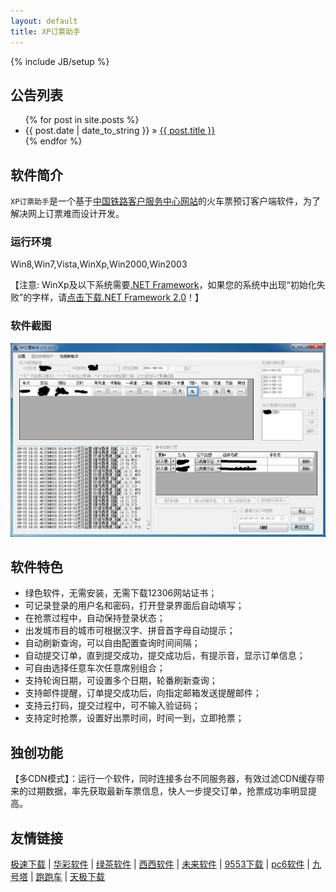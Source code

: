 ```yaml
---
layout: default
title: XP订票助手
---
```

{% include JB/setup %}

## 公告列表

<ul class="posts">
  {% for post in site.posts %}
    <li><span>{{ post.date | date_to_string }}</span> &raquo; <a href="{{ BASE_PATH }}{{ post.url }}">{{ post.title }}</a></li>
  {% endfor %}
</ul>

## 软件简介

`XP订票助手`是一个基于<a href="http://www.12306.cn/" target="_blank" title="中国铁路客户服务中心网站">中国铁路客户服务中心网站</a>的火车票预订客户端软件，为了解决网上订票难而设计开发。

### 运行环境

Win8,Win7,Vista,WinXp,Win2000,Win2003

【注意: WinXp及以下系统需要<a href="https://www.microsoft.com/zh-cn/download/details.aspx?id=1639" target="_blank">.NET Framework</a>，如果您的系统中出现“初始化失败”的字样，请<a href="http://download.microsoft.com/download/c/6/e/c6e88215-0178-4c6c-b5f3-158ff77b1f38/NetFx20SP2_x86.exe" target="_blank">点击下载.NET Framework 2.0</a>！】

### 软件截图

<img src="image/index_1.jpg" />

## 软件特色

- 绿色软件，无需安装，无需下载12306网站证书；
- 可记录登录的用户名和密码，打开登录界面后自动填写；
- 在抢票过程中，自动保持登录状态；
- 出发城市目的城市可根据汉字、拼音首字母自动提示；
- 自动刷新查询，可以自由配置查询时间间隔；
- 自动提交订单，直到提交成功，提交成功后，有提示音，显示订单信息；
- 可自由选择任意车次任意席别组合；
- 支持轮询日期，可设置多个日期，轮番刷新查询；
- 支持邮件提醒，订单提交成功后，向指定邮箱发送提醒邮件；
- 支持云打码，提交过程中，可不输入验证码；
- 支持定时抢票，设置好出票时间，时间一到，立即抢票；

## 独创功能

【多CDN模式】：运行一个软件，同时连接多台不同服务器，有效过滤CDN缓存带来的过期数据，率先获取最新车票信息，快人一步提交订单，抢票成功率明显提高。


## 友情链接

<a href='http://www.jisuxz.com/'>极速下载</a> | <a href='http://www.huacolor.com/' target='_blank'>华彩软件</a> | <a href='http://www.33lc.com/' target='_blank'>绿茶软件</a> | <a href='http://www.cr173.com/' target='_blank'>西西软件</a> | <a href='http://www.orsoon.com/' target='_blank'>未来软件</a> | <a href='http://www.9553.com/' target='_blank'>9553下载</a> | <a href='http://www.pc6.com/' target='_blank'>pc6软件</a> | <a href='http://www.9ht.com/' target='_blank'>九号塔</a> | <a href='http://www.paopaoche.net/' target='_blank'>跑跑车</a> | <a href='http://mydown.yesky.com/' target='_blank'>天极下载</a>